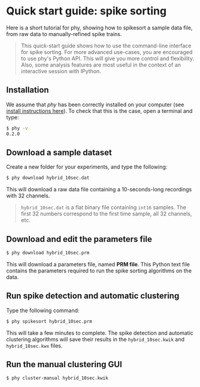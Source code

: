 # Quick start guide: spike sorting

Here is a short tutorial for phy, showing how to spikesort a sample data file, from raw data to manually-refined spike trains.

> This quick-start guide shows how to use the command-line interface for spike sorting. For more advanced use-cases, you are encouraged to use phy's Python API. This will give you more control and flexibility. Also, some analysis features are most useful in the context of an interactive session with IPython.


## Installation

We assume that *phy* has been correctly installed on your computer (see [install instructions here](install.md)). To check that this is the case, open a terminal and type:

```bash
$ phy -v
0.2.0
```


## Download a sample dataset

Create a new folder for your experiments, and type the following:

```bash
$ phy download hybrid_10sec.dat
```

This will download a raw data file containing a 10-seconds-long recordings with 32 channels.

> `hybrid_10sec.dat` is a flat binary file containing `int16` samples. The first 32 numbers correspond to the first time sample, all 32 channels, etc.


## Download and edit the parameters file

```bash
$ phy download hybrid_10sec.prm
```

This will download a parameters file, named **PRM file**. This Python text file contains the parameters required to run the spike sorting algorithms on the data.


## Run spike detection and automatic clustering

Type the following command:

```bash
$ phy spikesort hybrid_10sec.prm
```

This will take a few minutes to complete. The spike detection and automatic clustering algorithms will save their results in the `hybrid_10sec.kwik` and `hybrid_10sec.kwx` files.


## Run the manual clustering GUI

```bash
$ phy cluster-manual hybrid_10sec.kwik
```


